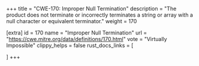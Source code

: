 +++
title = "CWE-170: Improper Null Termination"
description	= "The product does not terminate or incorrectly terminates a string or array with a null character or equivalent terminator."
weight = 170

[extra]
id = 170
name = "Improper Null Termination"
url = "https://cwe.mitre.org/data/definitions/170.html"
vote = "Virtually Impossible"
clippy_helps = false
rust_docs_links = [
	
]
+++

